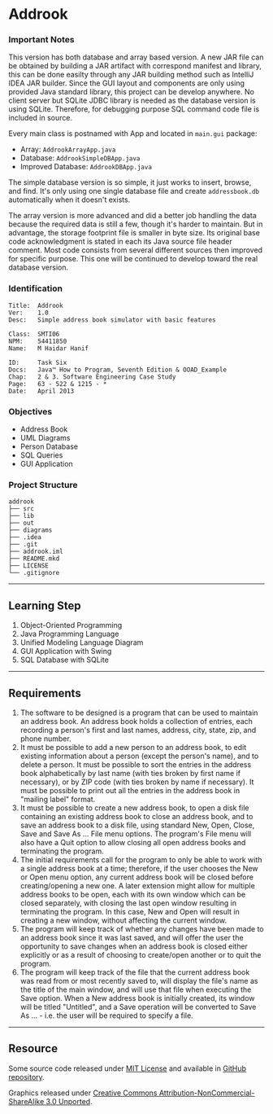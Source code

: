 Addrook
=======

### Important Notes

This version has both database and array based version. A new JAR file can be obtained by building a JAR artifact with correspond manifest and library, this can be done easilty through any JAR building method such as IntelliJ IDEA JAR builder. Since the GUI layout and components are only using provided Java standard library, this project can be develop anywhere. No client server but SQLite JDBC library is needed as the database version is using SQLite. Therefore, for debugging purpose SQL command code file is included in source.

Every main class is postnamed with App and located in `main.gui` package:

- Array: `AddrookArrayApp.java`
- Database: `AddrookSimpleDBApp.java`
- Improved Database: `AddrookDBApp.java`

The simple database version is so simple, it just works to insert, browse, and find. It's only using one single database file and create `addressbook.db` automatically when it doesn't exists.

The array version is more advanced and did a better job handling the data because the required data is still a few, though it's harder to maintain. But in advantage, the storage footprint file is smaller in byte size. Its original base code acknowledgment is stated in each its Java source file header comment. Most code consists from several different sources then improved for specific purpose. This one will be continued to develop toward the real database version.

### Identification

```
Title:  Addrook
Ver:    1.0
Desc:   Simple address book simulator with basic features

Class:  SMTI06
NPM:    54411850
Name:   M Haidar Hanif

ID:     Task Six
Docs:   Java™ How to Program, Seventh Edition & OOAD_Example
Chap:   2 & 3. Software Engineering Case Study
Page:   63 - 522 & 1215 - *
Date:   April 2013
```

### Objectives

- Address Book
- UML Diagrams
- Person Database
- SQL Queries
- GUI Application

### Project Structure

```
addrook
├── src
├── lib
├── out
├── diagrams
├── .idea
├── .git
├── addrook.iml
├── README.mkd
├── LICENSE
└── .gitignore
```

*  *  *  *  *  *  *  *  *  *  *  *  *  *  *  *  *  *  *  *  *  *  *  *  *

Learning Step
-------------

1. Object-Oriented Programming
2. Java Programming Language
3. Unified Modeling Language Diagram
4. GUI Application with Swing
5. SQL Database with SQLite

*  *  *  *  *  *  *  *  *  *  *  *  *  *  *  *  *  *  *  *  *  *  *  *  *

Requirements
------------

1. The software to be designed is a program that can be used to maintain an address book. An address book holds a collection of entries, each recording a person's first and last names, address, city, state, zip, and phone number.
2. It must be possible to add a new person to an address book, to edit existing information about a person (except the person's name), and to delete a person. It must be possible to sort the entries in the address book alphabetically by last name (with ties broken by first name if necessary), or by ZIP code (with ties broken by name if necessary). It must be possible to print out all the entries in the address book in "mailing label" format.
3. It must be possible to create a new address book, to open a disk file containing an existing address book to close an address book, and to save an address book to a disk file, using standard New, Open, Close, Save and Save As ... File menu options. The program's File menu will also have a Quit option to allow closing all open address books and terminating the program.
4. The initial requirements call for the program to only be able to work with a single address book at a time; therefore, if the user chooses the New or Open menu option, any current address book will be closed before creating/opening a new one. A later extension might allow for multiple address books to be open, each with its own window which can be closed separately, with closing the last open window resulting in terminating the program. In this case, New and Open will result in creating a new window, without affecting the current window.
5. The program will keep track of whether any changes have been made to an address book since it was last saved, and will offer the user the opportunity to save changes when an address book is closed either explicitly or as a result of choosing to create/open another or to quit the program.
6. The program will keep track of the file that the current address book was read from or most recently saved to, will display the file's name as the title of the main window, and will use that file when executing the Save option. When a New address book is initially created, its window will be titled "Untitled", and a Save operation will be converted to Save As ... - i.e. the user will be required to specify a file.

*  *  *  *  *  *  *  *  *  *  *  *  *  *  *  *  *  *  *  *  *  *  *  *  *

Resource
--------

Some source code released under [MIT License](LICENSE) and available in [GitHub repository](https://github.com/mhaidarh/addrook).

Graphics released under [Creative Commons Attribution-NonCommercial-ShareAlike 3.0 Unported](http://creativecommons.org/licenses/by-nc-sa/3.0).

